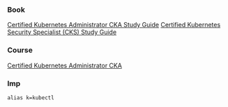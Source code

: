 ### Book
[Certified Kubernetes Administrator CKA Study Guide](https://learning.oreilly.com/library/view/certified-kubernetes-administrator/9781098107215/)
[Certified Kubernetes Security Specialist (CKS) Study Guide](https://learning.oreilly.com/library/view/certified-kubernetes-security/9781098132965/)

### Course 
[Certified Kubernetes Administrator CKA](https://learning.oreilly.com/videos/certified-kubernetes-administrator/9780138103804/)

### Imp
```alias k=kubectl```
